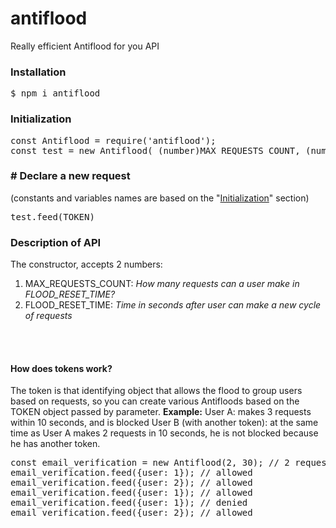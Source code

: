 # antiflood
Really efficient Antiflood for you API

<h3>Installation</h3>
<pre>$ npm i antiflood</pre>

<h3>Initialization</h3>
<pre>const Antiflood = require('antiflood');
const test = new Antiflood( (number)MAX_REQUESTS_COUNT, (number)FLOOD_RESET_TIME );</pre>

<h3># Declare a new request</h3>
(constants and variables names are based on the "<a href="#initialization">Initialization</a>" section)
<pre>test.feed(TOKEN)</pre>



<h3>Description of API</h3>
The constructor, accepts 2 numbers:
<ol>
  <li>MAX_REQUESTS_COUNT: <i>How many requests can a user make in FLOOD_RESET_TIME?</i></li>
  <li>FLOOD_RESET_TIME: <i>Time in seconds after user can make a new cycle of requests</i></li>
</ol>
<br><br>
<h4>How does tokens work?</h4>
The token is that identifying object that allows the flood to group users based on requests, so you can create various Antifloods based on the TOKEN object passed by parameter.
<b>Example:</b>
User A: makes 3 requests within 10 seconds, and is blocked
User B (with another token): at the same time as User A makes 2 requests in 10 seconds, he is not blocked because he has another token.

<pre>const email_verification = new Antiflood(2, 30); // 2 request every 30 seconds
email_verification.feed({user: 1}); // allowed
email_verification.feed({user: 2}); // allowed
email_verification.feed({user: 1}); // allowed
email_verification.feed({user: 1}); // denied
email_verification.feed({user: 2}); // allowed</pre>
